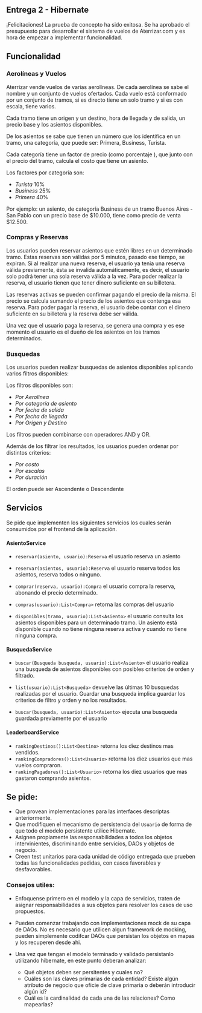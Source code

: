 ## Entrega 2 - Hibernate

¡Felicitaciones!  La prueba de concepto ha sido exitosa.  Se ha aprobado el presupuesto para desarrollar el sistema de vuelos de Aterrizar.com y es hora de empezar a implementar funcionalidad.

## Funcionalidad

### Aerolíneas y Vuelos
Aterrizar vende vuelos de varias aerolíneas. De cada aerolínea se sabe el nombre y un conjunto de vuelos ofertados.
Cada vuelo está conformado por un conjunto de tramos, si es directo  tiene un solo tramo y si es con escala, tiene varios.

Cada tramo tiene un origen y un destino, hora de llegada y de salida, un precio base y los asientos disponibles.

De los asientos se sabe que tienen un número que los identifica en un tramo, una categoría, que puede ser: Primera, Business, Turista.

Cada categoría tiene un factor de precio (como porcentaje ), que  junto con el precio del tramo,  calcula el costo que tiene un asiento.

Los factores por categoría son:
- *Turista* 10%
- *Business* 25%
- *Primera* 40%

Por ejemplo: un asiento, de categoría Business de un tramo Buenos Aires - San Pablo con un precio base de $10.000, 
tiene como precio de venta $12.500.


### Compras y Reservas
Los usuarios pueden reservar asientos que estén libres en un determinado tramo. Estas reservas son válidas por 5 minutos, pasado ese tiempo, se expiran.
Si al realizar una nueva reserva, el usuario ya tenia una reserva válida previamente, ésta se invalida automáticamente, es decir, el usuario solo podrá tener una sola reserva válida a la vez.
Para poder realizar la reserva, el usuario tienen que tener dinero suficiente en su billetera. 

Las reservas activas se pueden confirmar pagando el precio de la misma. El precio se calcula sumando el precio de los asientos 
que contenga esa reserva.
Para poder pagar la reserva, el usuario debe contar con el dinero suficiente en su billetera y la reserva debe ser válida.
 
Una vez que el usuario paga la reserva, se genera una compra y es ese momento el usuario es el dueño de los asientos en los tramos determinados.
 
 
### Busquedas
 
 Los usuarios pueden realizar busquedas de asientos disponibles aplicando varios filtros disponibles:
 
 Los filtros disponibles son:
 - *Por Aerolínea*
 - *Por categoría de asiento*
 - *Por fecha de salida*
 - *Por fecha de llegada*
 - *Por Origen y Destino*
 
 Los filtros pueden combinarse con operadores AND y OR.

Además de los filtrar los resultados, los usuarios pueden ordenar por distintos criterios:
- *Por costo*
- *Por escalas*
- *Por duración*

El orden puede ser Ascendente o Descendente 


## Servicios
Se pide que implementen los siguientes servicios los cuales serán consumidos por el frontend de la aplicación.

#### AsientoService
- `reservar(asiento, usuario):Reserva` el usuario reserva un asiento

- `reservar(asientos, usuario):Reserva` el usuario reserva todos los asientos, reserva todos o ninguno.

- `comprar(reserva, usuario):Compra` el usuario compra la reserva, abonando el precio determinado.

- `compras(usuario):List<Compra>` retorna las compras del usuario

- `disponibles(tramo, usuario):List<Asiento>` el usuario consulta los asientos disponibles para un determinado tramo. Un asiento está disponible
cuando no tiene ninguna reserva activa y cuando no tiene ninguna compra.

#### BusquedaService
- `buscar(Busqueda busqueda, usuario):List<Asiento>` el usuario realiza una busqueda de asientos disponibles con posibles criterios de orden y filtrado.  

- `list(usuario):List<Busqueda>` devuelve las últimas 10 busquedas realizadas por el usuario. Guardar una busqueda implica guardar los criterios de filtro y orden y no los resultados.

- `buscar(busqueda, usuario):List<Asiento>` ejecuta una busqueda guardada previamente por el usuario 

#### LeaderboardService
- `rankingDestinos():List<Destino>` retorna los diez destinos mas vendidos.
- `rankingCompradores():List<Usuario>` retorna los diez usuarios que mas vuelos compraron.
- `rankingPagadores():List<Usuario>` retorna los diez usuarios que mas gastaron comprando asientos. 


## Se pide:
- Que provean implementaciones para las interfaces descriptas anteriormente.
- Que modifiquen el mecanismo de persistencia del `Usuario` de forma de que todo el modelo persistente utilice Hibernate.
- Asignen propiamente las responsabilidades a todos los objetos intervinientes, discriminando entre servicios, DAOs y objetos de negocio.
- Creen test unitarios para cada unidad de código entregada que prueben todas las funcionalidades pedidas, con casos favorables y desfavorables.

### Consejos utiles:
- Enfoquense primero en el modelo y la capa de servicios, traten de asignar responsabilidades a sus objetos para resolver los casos de uso propuestos.
- Pueden comenzar trabajando con implementaciones mock de su capa de DAOs. No es necesario que utilicen algun framework de mocking, pueden simplemente codifcar DAOs que persistan los objetos en mapas y los recuperen desde ahi.
- Una vez que tengan el modelo terminado y validado persistanlo utilizando hibernate, en este punto deberan analizar:

   - Qué objetos deben ser persitentes y cuales no?
   - Cuáles son las claves primarias de cada entidad? Existe algún atributo de negocio que oficie de clave primaria o deberán introducir algún id?
   - Cuál es la cardinalidad de cada una de las relaciones? Como mapearlas?
